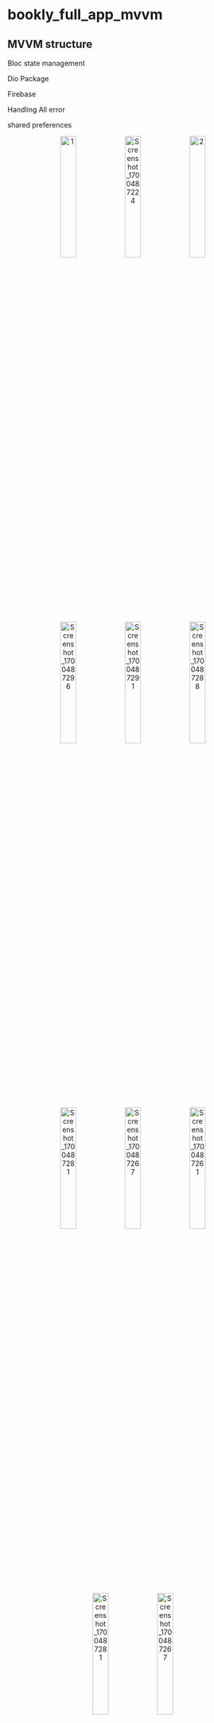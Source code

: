 # bookly_full_app_mvvm

## MVVM structure 


Bloc state management 


Dio Package


Firebase 


Handling All error 


shared preferences 



<div align="center">
  <img src="https://github.com/yousefm2311/booky-app-mvvm/assets/95827005/f1dbcf8e-9722-4b4a-8594-ed43ef68644b" alt="1" width="25%">
  <img src="https://github.com/yousefm2311/booky-app-mvvm/assets/95827005/2b956c46-ec09-480e-9cb3-bdeb8d518113" alt="Screenshot_1700487224" width="25%">
  <img src="https://github.com/yousefm2311/booky-app-mvvm/assets/95827005/ee0d5168-fb72-4976-8e71-8d3d2aeb86e6" alt="2" width="25%">
</div>

<div align="center">
  <img src="https://github.com/yousefm2311/booky-app-mvvm/assets/95827005/c5df5fde-a762-4fa4-a2ce-d893ea48866b" alt="Screenshot_1700487296" width="25%">
  <img src="https://github.com/yousefm2311/booky-app-mvvm/assets/95827005/1ad2e4a0-18ce-4dd7-b1b3-6c34dd6fbc54" alt="Screenshot_1700487291" width="25%">
  <img src="https://github.com/yousefm2311/booky-app-mvvm/assets/95827005/52f4cfd3-a095-47ee-9e1a-9cd122158bdb" alt="Screenshot_1700487288" width="25%">
</div>

<div align="center">
  <img src="https://github.com/yousefm2311/booky-app-mvvm/assets/95827005/69183281-9517-4ae1-a733-473d542496e8" alt="Screenshot_1700487281" width="25%">
  <img src="https://github.com/yousefm2311/booky-app-mvvm/assets/95827005/385ffb6a-0333-4ab8-93f8-e642faa6599a" alt="Screenshot_1700487267" width="25%">
  <img src="https://github.com/yousefm2311/booky-app-mvvm/assets/95827005/4d2bd602-0d96-40ee-a49b-0d9856844ccb" alt="Screenshot_1700487261" width="25%">
</div>

<div align="center">
  <img src="https://github.com/yousefm2311/booky-app-mvvm/assets/95827005/372d8a6e-5d17-474c-b6a4-57486f24137c" alt="Screenshot_1700487281" width="25%">
  <img src="https://github.com/yousefm2311/booky-app-mvvm/assets/95827005/7b69f451-1df9-4122-ba91-5b5fc6c0fc36" alt="Screenshot_1700487267" width="25%">
</div>

